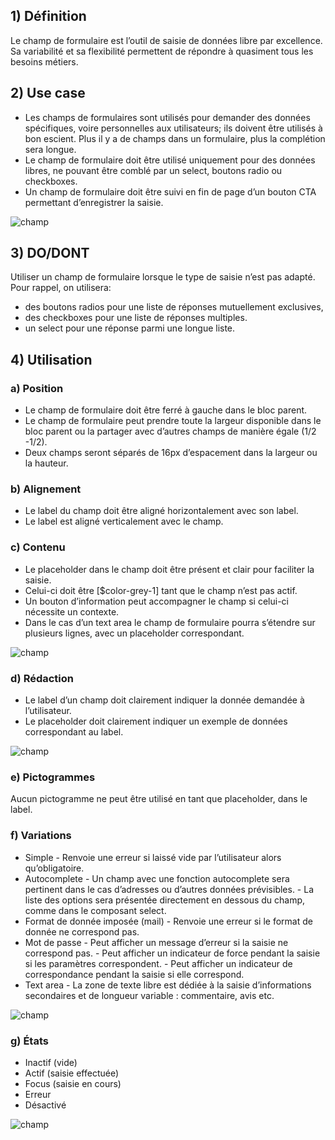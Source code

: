 ## 1) Définition

Le champ de formulaire est l’outil de saisie de données libre par excellence. Sa variabilité et sa flexibilité permettent de répondre à quasiment tous les besoins métiers.

## 2) Use case

- Les champs de formulaires sont utilisés pour demander des données spécifiques, voire personnelles aux utilisateurs; ils doivent être utilisés à bon escient. Plus il y a de champs dans un formulaire, plus la complétion sera longue.
- Le champ de formulaire doit être utilisé uniquement pour des données libres, ne pouvant être comblé par un select, boutons radio ou checkboxes.
- Un champ de formulaire doit être suivi en fin de page d’un bouton CTA permettant d’enregistrer la saisie.

<p><img src="../../assets/images/champ/champ-01.jpg" alt="champ" class="tk-markdown__img-fullscreen" /></p>

## 3) DO/DONT

Utiliser un champ de formulaire lorsque le type de saisie n’est pas adapté.
Pour rappel, on utilisera:

- des boutons radios pour une liste de réponses mutuellement exclusives,
- des checkboxes pour une liste de réponses multiples.
- un select pour une réponse parmi une longue liste.

## 4) Utilisation

### a) Position

- Le champ de formulaire doit être ferré à gauche dans le bloc parent.
- Le champ de formulaire peut prendre toute la largeur disponible dans le bloc parent ou la partager avec d’autres champs de manière égale (1/2 -1/2).
- Deux champs seront séparés de 16px d’espacement dans la largeur ou la hauteur.

### b) Alignement

- Le label du champ doit être aligné horizontalement avec son label.
- Le label est aligné verticalement avec le champ.

### c) Contenu

- Le placeholder dans le champ doit être présent et clair pour faciliter la saisie.
- Celui-ci doit être [$color-grey-1] tant que le champ n’est pas actif.
- Un bouton d’information peut accompagner le champ si celui-ci nécessite un contexte.
- Dans le cas d’un text area le champ de formulaire pourra s’étendre sur plusieurs lignes, avec un placeholder correspondant.

<p><img src="../../assets/images/champ/champ-02.jpg" alt="champ" class="tk-markdown__img-fullscreen" /></p>

### d) Rédaction

- Le label d’un champ doit clairement indiquer la donnée demandée à l’utilisateur.
- Le placeholder doit clairement indiquer un exemple de données correspondant au label.

<p><img src="../../assets/images/champ/champ-03.jpg" alt="champ" class="tk-markdown__img-fullscreen" /></p>

### e) Pictogrammes

Aucun pictogramme ne peut être utilisé en tant que placeholder, dans le label.

### f) Variations

- Simple - Renvoie une erreur si laissé vide par l’utilisateur alors qu’obligatoire.
- Autocomplete - Un champ avec une fonction autocomplete sera pertinent dans le cas d’adresses ou d’autres données prévisibles. - La liste des options sera présentée directement en dessous du champ, comme dans le composant select.
- Format de donnée imposée (mail) - Renvoie une erreur si le format de donnée ne correspond pas.
- Mot de passe - Peut afficher un message d’erreur si la saisie ne correspond pas. - Peut afficher un indicateur de force pendant la saisie si les paramètres correspondent. - Peut afficher un indicateur de correspondance pendant la saisie si elle correspond.
- Text area - La zone de texte libre est dédiée à la saisie d’informations secondaires et de longueur variable : commentaire, avis etc.

<p><img src="../../assets/images/champ/champ-04.jpg" alt="champ" class="tk-markdown__img-fullscreen" /></p>

### g) États

- Inactif (vide)
- Actif (saisie effectuée)
- Focus (saisie en cours)
- Erreur
- Désactivé

<p><img src="../../assets/images/champ/champ-05.jpg" alt="champ" class="tk-markdown__img-fullscreen" /></p>
